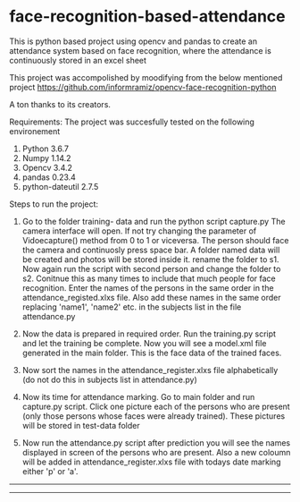 # face-recognition-based-attendance
This is python based project using opencv and pandas to create an attendance system based on face recognition, where the attendance is continuously stored in an excel sheet

This project was accompolished by moodifying from the below mentioned project
https://github.com/informramiz/opencv-face-recognition-python


A ton thanks to its creators.

Requirements:
The project was succesfully tested on the following environement

1. Python 3.6.7
2. Numpy 1.14.2
3. Opencv 3.4.2
4. pandas 0.23.4
5. python-dateutil 2.7.5


Steps to run the project:

1. Go to the folder training- data and run the python script capture.py
      The camera interface will open. If not try changing the parameter of Vidoecapture() method from 0 to 1 or viceversa. The person should face the camera and continuosly press space bar. A folder named data will be created and photos will be stored inside it. rename the folder to s1. Now again run the script with second person and change the folder to s2. Conitnue this as many times to include that much people for face recognition. Enter the names of the persons in the same order in the attendance_registed.xlxs file. Also add these names in the same order replacing 'name1', 'name2' etc. in the subjects list in the file attendance.py
      
      
 2. Now the data is prepared in required order. Run the training.py script and let the training be complete. Now you will see a model.xml file generated in the main folder. This is the face data of the trained faces.
 
 3. Now sort the names in the attendance_register.xlxs file alphabetically (do not do this in subjects list in attendance.py)
 
 
 4. Now its time for attendance marking. Go to main folder and run capture.py script. Click one picture each of the persons who are present (only those persons whose faces were already trained). These pictures will be stored in test-data folder
 
 5. Now run the attendance.py script after prediction you will see the names displayed in screen of the persons who are present. Also a new coloumn will be added in attendance_register.xlxs file with todays date marking either 'p' or 'a'.
 
 _________________________________________________________________________________________________________________________________
 _________________________________________________________________________________________________________________________________

